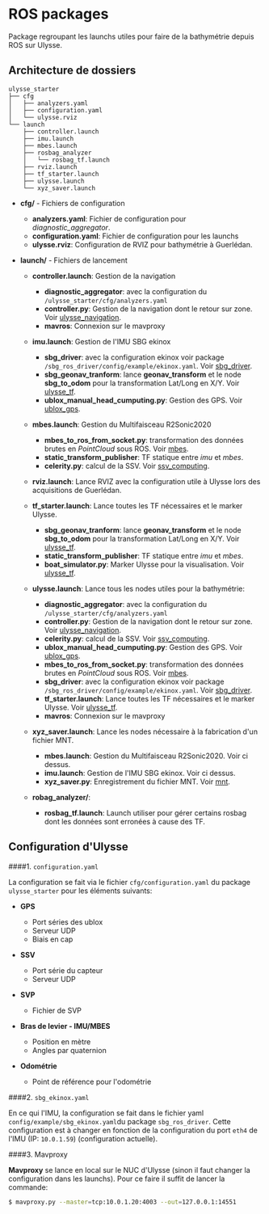 ROS packages
============

Package regroupant les launchs utiles pour faire de la bathymétrie depuis ROS sur Ulysse.
		
Architecture de dossiers
------------

	ulysse_starter
	├── cfg
	│   ├── analyzers.yaml
	│   ├── configuration.yaml
	│   └── ulysse.rviz
	└── launch
	    ├── controller.launch
	    ├── imu.launch
	    ├── mbes.launch
	    ├── rosbag_analyzer
	    │   └── rosbag_tf.launch
	    ├── rviz.launch
	    ├── tf_starter.launch
	    ├── ulysse.launch
	    └── xyz_saver.launch


* **cfg/** - Fichiers de configuration 
	* **analyzers.yaml**: Fichier de configuration pour _diagnostic_aggregator_.
	* **configuration.yaml**: Fichier de configuration pour les launchs
	* **ulysse.rviz**: Configuration de RVIZ pour bathymétrie à Guerlédan.
	
* **launch/** - Fichiers de lancement

	* **controller.launch**: Gestion de la navigation
		* **diagnostic_aggregator**: avec la configuration du `/ulysse_starter/cfg/analyzers.yaml`
		* **controller.py**:  Gestion de la navigation dont le retour sur zone. Voir [ulysse_navigation](../ulysse_navigation/README.md).
		* **mavros**: Connexion sur le mavproxy
		
	* **imu.launch**: Gestion de l'IMU SBG ekinox
		* **sbg_driver**: avec la configuration ekinox voir package `/sbg_ros_driver/config/example/ekinox.yaml`. Voir [sbg_driver](../sbg_ros_driver/README.md).
		* **sbg_geonav_tranform**: lance **geonav_transform** et le node **sbg_to_odom** pour la transformation Lat/Long en X/Y. Voir [ulysse_tf](../ulysse_tf/README.md).
		* **ublox_manual_head_cumputing.py**: Gestion des GPS. Voir [ublox_gps](../ublox_gps/README.md).
	
	* **mbes.launch**: Gestion du Multifaisceau R2Sonic2020
		* **mbes_to_ros_from_socket.py**: transformation des données brutes en _PointCloud_ sous ROS. Voir [mbes](../mbes/README.md).
		* **static_transform_publisher**: TF statique entre _imu_ et _mbes_.
		* **celerity.py**: calcul de la SSV. Voir [ssv_computing](../ssv_computing/README.md).
	
	* **rviz.launch**: Lance RVIZ avec la configuration utile à Ulysse lors des acquisitions de Guerlédan.
	
	* **tf_starter.launch**: Lance toutes les TF nécessaires et le marker Ulysse.
		* **sbg_geonav_tranform**: lance **geonav_transform** et le node **sbg_to_odom** pour la transformation Lat/Long en X/Y. Voir [ulysse_tf](../ulysse_tf/README.md).
		* **static_transform_publisher**: TF statique entre _imu_ et _mbes_.
		* **boat_simulator.py**: Marker Ulysse pour la visualisation. Voir [ulysse_tf](../ulysse_tf/README.md).
		
	* **ulysse.launch**: Lance tous les nodes utiles pour la bathymétrie:
		* **diagnostic_aggregator**: avec la configuration du `/ulysse_starter/cfg/analyzers.yaml`
		* **controller.py**: Gestion de la navigation dont le retour sur zone. Voir [ulysse_navigation](../ulysse_navigation/README.md).
		* **celerity.py**: calcul de la SSV. Voir [ssv_computing](../ssv_computing/README.md).
		* **ublox_manual_head_cumputing.py**: Gestion des GPS. Voir [ublox_gps](../ublox_gps/README.md).
		* **mbes_to_ros_from_socket.py**: transformation des données brutes en _PointCloud_ sous ROS. Voir [mbes](../mbes/README.md).
		* **sbg_driver**: avec la configuration ekinox voir package `/sbg_ros_driver/config/example/ekinox.yaml`. Voir [sbg_driver](../sbg_ros_driver/README.md).
		* **tf_starter.launch**: Lance toutes les TF nécessaires et le marker Ulysse. Voir [ulysse_tf](../ulysse_tf/README.md).
		* **mavros**: Connexion sur le mavproxy
		
	* **xyz_saver.launch**: Lance les nodes nécessaire à la fabrication d'un fichier MNT.
		* **mbes.launch**: Gestion du Multifaisceau R2Sonic2020. Voir ci dessus.
		* **imu.launch**: Gestion de l'IMU SBG ekinox. Voir ci dessus.
		* **xyz_saver.py**: Enregistrement du fichier MNT. Voir [mnt](../mnt/README.md).

	* **robag_analyzer/**:
		* **rosbag_tf.launch**: Launch utiliser pour gérer certains rosbag dont les données sont erronées à cause des TF.
		
Configuration d'Ulysse
-----

####1. `configuration.yaml`

La configuration se fait via le fichier `cfg/configuration.yaml` du package `ulysse_starter` pour les éléments suivants:

* **GPS**
	* Port séries des ublox
	* Serveur UDP
	* Biais en cap
	
* **SSV**
	* Port série du capteur
	* Serveur UDP
	
* **SVP**
	* Fichier de SVP
	
* **Bras de levier - IMU/MBES**
	* Position en mètre
	* Angles par quaternion

* **Odométrie**
	* Point de référence pour l'odométrie 


####2. `sbg_ekinox.yaml`

En ce qui l'IMU, la configuration se fait dans le fichier yaml `config/example/sbg_ekinox.yaml`du package `sbg_ros_driver`. Cette configuration est à changer en fonction de la configuration du port `eth4` de l'IMU (IP: `10.0.1.59`) (configuration actuelle).

####3. Mavproxy

**Mavproxy** se lance en local sur le NUC d'Ulysse (sinon il faut changer la configuration dans les launchs). Pour ce faire il suffit de lancer la commande:
~~~~sh
$ mavproxy.py --master=tcp:10.0.1.20:4003 --out=127.0.0.1:14551 
~~~~